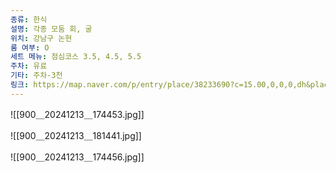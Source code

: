 ```yaml
---
종류: 한식
설명: 각종 모둠 회, 굴
위치: 강남구 논현
룸 여부: O
세트 메뉴: 점심코스 3.5, 4.5, 5.5
주차: 유료
기타: 주차-3천
링크: https://map.naver.com/p/entry/place/38233690?c=15.00,0,0,0,dh&placePath=/review
---
```

  

![[900＿20241213＿174453.jpg]]

![[900＿20241213＿181441.jpg]]

![[900＿20241213＿174456.jpg]]